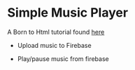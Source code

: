# Simple Music Player

A Born to Html tutorial found [here](https://www.youtube.com/watch?v=qbtT4fO2YzA)

- Upload music to Firebase

- Play/pause music from firebase
